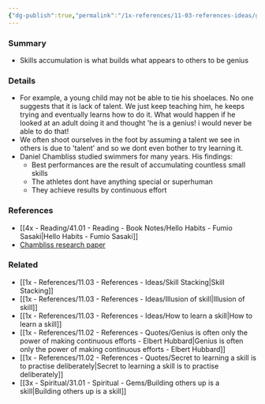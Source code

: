 ```yaml
---
{"dg-publish":true,"permalink":"/1x-references/11-03-references-ideas/genius-versus-skill-accumulation/","dgShowBacklinks":false}
---
```



### Summary
- Skills accumulation is what builds what appears to others to be genius

### Details
- For example, a young child may not be able to tie his shoelaces. No one suggests that it is lack of talent. We just keep teaching him, he keeps trying and eventually learns how to do it. What would happen if he looked at an adult doing it and thought 'he is a genius! i would never be able to do that!
- We often shoot ourselves in the foot by assuming a talent we see in others is due to 'talent' and so we dont even bother to try learning it.
- Daniel Chambliss studied swimmers for many years. His findings:
	- Best performances are the result of accumulating countless small skills
	- The athletes dont have anything special or superhuman
	- They achieve results by continuous effort

### References
- [[4x - Reading/41.01 - Reading - Book Notes/Hello Habits - Fumio Sasaki\|Hello Habits - Fumio Sasaki]]
- [Chambliss research paper](https://academics.hamilton.edu/documents/themundanityofexcellence.pdf)

### Related
- [[1x - References/11.03 - References - Ideas/Skill Stacking\|Skill Stacking]]
- [[1x - References/11.03 - References - Ideas/Illusion of skill\|Illusion of skill]]
- [[1x - References/11.03 - References - Ideas/How to learn a skill\|How to learn a skill]]
- [[1x - References/11.02 - References - Quotes/Genius is often only the power of making continuous efforts - Elbert Hubbard\|Genius is often only the power of making continuous efforts - Elbert Hubbard]]
- [[1x - References/11.02 - References - Quotes/Secret to learning a skill is to practise deliberately\|Secret to learning a skill is to practise deliberately]]
- [[3x - Spiritual/31.01 - Spiritual - Gems/Building others up is a skill\|Building others up is a skill]]